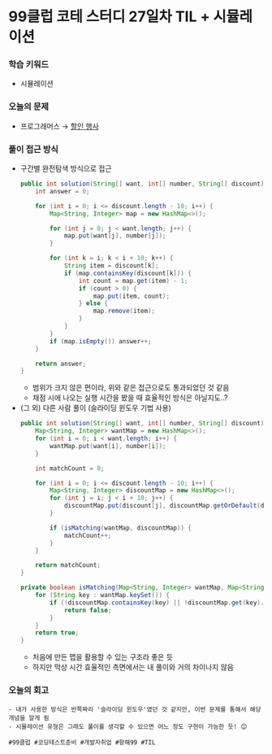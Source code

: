 # 99클럽 코테 스터디 27일차 TIL + 시뮬레이션

### 학습 키워드
- 시뮬레이션

### 오늘의 문제
- 프로그래머스 → [할인 행사](https://school.programmers.co.kr/learn/courses/30/lessons/131127)

### 풀이 접근 방식
- 구간별 완전탐색 방식으로 접근
  ```java
  public int solution(String[] want, int[] number, String[] discount) {
      int answer = 0;

      for (int i = 0; i <= discount.length - 10; i++) {
          Map<String, Integer> map = new HashMap<>();

          for (int j = 0; j < want.length; j++) {
              map.put(want[j], number[j]);
          }

          for (int k = i; k < i + 10; k++) {
              String item = discount[k];
              if (map.containsKey(discount[k])) {
                  int count = map.get(item) - 1;
                  if (count > 0) {
                      map.put(item, count);
                  } else {
                      map.remove(item);
                  }
              }
          }
          if (map.isEmpty()) answer++;
      }

      return answer;
  }
  ```
  - 범위가 크지 않은 편이라, 위와 같은 접근으로도 통과되었던 것 같음
  - 채점 시에 나오는 실행 시간을 봤을 때 효율적인 방식은 아닐지도..?
- (그 외) 다른 사람 풀이 (슬라이딩 윈도우 기법 사용)
  ```java
  public int solution(String[] want, int[] number, String[] discount) {
      Map<String, Integer> wantMap = new HashMap<>();
      for (int i = 0; i < want.length; i++) {
          wantMap.put(want[i], number[i]);
      }

      int matchCount = 0;

      for (int i = 0; i <= discount.length - 10; i++) {
          Map<String, Integer> discountMap = new HashMap<>();
          for (int j = i; j < i + 10; j++) {
              discountMap.put(discount[j], discountMap.getOrDefault(discount[j], 0) + 1);
          }

          if (isMatching(wantMap, discountMap)) {
              matchCount++;
          }
      }

      return matchCount;
  }

  private boolean isMatching(Map<String, Integer> wantMap, Map<String, Integer> discountMap) {
      for (String key : wantMap.keySet()) {
          if (!discountMap.containsKey(key) || !discountMap.get(key).equals(wantMap.get(key))) {
              return false;
          }
      }
      return true;
  }
  ```
  - 처음에 만든 맵을 활용할 수 있는 구조라 좋은 듯
  - 하지만 막상 시간 효율적인 측면에서는 내 풀이와 거의 차이나지 않음
### 오늘의 회고
    - 내가 사용한 방식은 반쪽짜리 '슬라이딩 윈도우'였던 것 같지만, 이번 문제를 통해서 해당 개념을 알게 됨
    - 시뮬레이션 유형은 그래도 풀이를 생각할 수 있으면 어느 정도 구현이 가능한 듯! 😊

``#99클럽 #코딩테스트준비 #개발자취업 #항해99 #TIL``
